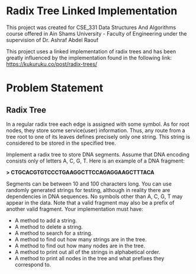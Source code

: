 # Radix Tree Linked Implementation
This project was created for CSE_331 Data Structures And Algorithms course offered in Ain Shams University - Faculty of Engineering under the supervision of Dr. Ashraf Abdel Raouf

This project uses a linked implementation of radix trees and has been greatly influenced by the implementation found in the following link:
https://kukuruku.co/post/radix-trees/

# Problem Statement
## Radix Tree
In a regular radix tree each edge is assigned with some symbol. As for root nodes, they store some service(user) information. Thus, any route from a tree root to one of its leaves defines precisely only one string. This string is considered to be stored in the specified tree.

Implement a radix tree to store DNA segments. Assume that DNA encoding consists only of letters A, C, G, T. Here is an example of a DNA fragment:

**> CTGCACGTGTCCCTGAAGGCTTCCAGAGGAAGCTTTACA**

Segments can be between 10 and 100 characters long. You can use randomly generated strings for testing, although in reality there are dependencies in DNA sequences. No symbols other than A, C, G, T may appear in the data. Note that a valid fragment may also be a prefix of another valid fragment. Your implementation must have:

* A method to add a string.
* A method to delete a string.
* A method to search for a string.
* A method to find out how many strings are in the tree.
* A method to find out how many nodes are in the tree.
* A method to print out all of the strings in alphabetical order.
* A method to print all nodes in the tree and what prefixes they correspond to.
